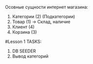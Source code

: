 Осовные сущности интернет магазина:
1) Категории (2) (Подкатегории)
2) Товар (1) -> Склад, наличие
3) Клиент (4)
4) Корзина (3)

#Lesson 1 TASKS:
1) DB SEEDER
2) Вывод категорий

